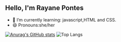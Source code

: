 ## Hello, I'm Rayane Pontes

- 🌱 I’m currently learning: javascript,HTML and CSS.
- 😄 Pronouns:she/her

[![Anurag's GitHub stats](https://github-readme-stats.vercel.app/api?username=rayanepontes&show_icons=true&theme=jolly)](https://github.com/rayanepontes/github-readme-stats)
![Top Langs](https://github-readme-stats.vercel.app/api/top-langs/?username=rayanepontes&layout=compact&theme=jolly)
